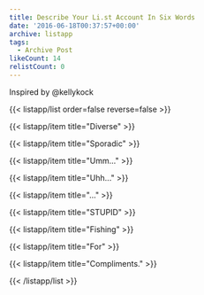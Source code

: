 ```yaml
---
title: Describe Your Li.st Account In Six Words
date: '2016-06-18T00:37:57+00:00'
archive: listapp
tags: 
  - Archive Post
likeCount: 14
relistCount: 0
---
```


Inspired by @kellykock

<!--more-->

{{< listapp/list order=false reverse=false >}}

   {{< listapp/item title="Diverse" >}}

   {{< listapp/item title="Sporadic" >}}

   {{< listapp/item title="Umm..." >}}

   {{< listapp/item title="Uhh..." >}}

   {{< listapp/item title="..." >}}

   {{< listapp/item title="STUPID" >}}

   {{< listapp/item title="Fishing" >}}

   {{< listapp/item title="For" >}}

   {{< listapp/item title="Compliments." >}}

{{< /listapp/list >}}
